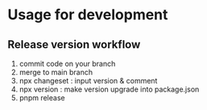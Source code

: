 # Usage for development

## Release version workflow

1. commit code on your branch
2. merge to main branch
3. npx changeset : input version & comment
4. npx version : make version upgrade into package.json
5. pnpm release
